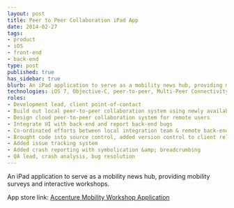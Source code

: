 ```yaml
---
layout: post
title: Peer to Peer Collaboration iPad App
date: 2014-02-27
tags:
- product
- iOS
- front-end
- back-end
type: post
published: true
has_sidebar: true
blurb: An iPad application to serve as a mobility news hub, providing mobility surveys and interactive workshops.
technologies: iOS 7, Objective-C, peer-to-peer, Multi-Peer Connectivity Framework (iBeacon), Core Data, Auto Layout, AFNetworking, collection views, password encryption, CocoaPods, ReactiveCocoa, blocks, Git, Node
roles:
- Development lead, client point-of-contact
- Build out local peer-to-peer collaboration system using newly available APIs
- Design cloud peer-to-peer collaboration system for remote users
- Integrate UI with back-end and report back-end bugs
- Co-ordinated efforts between local integration team & remote back-end team
- Brought code into source control, added version control to client releases
- Added issue tracking system
- Added crash reporting with symbolication &amp; breadcrumbing
- QA lead, crash analysis, bug resolution
---
```

An iPad application to serve as a mobility news hub, providing mobility surveys and interactive workshops.

App store link: [Accenture Mobility Workshop Application](https://itunes.apple.com/us/app/accenture-mobility-workshop/id816557431?mt=8)
